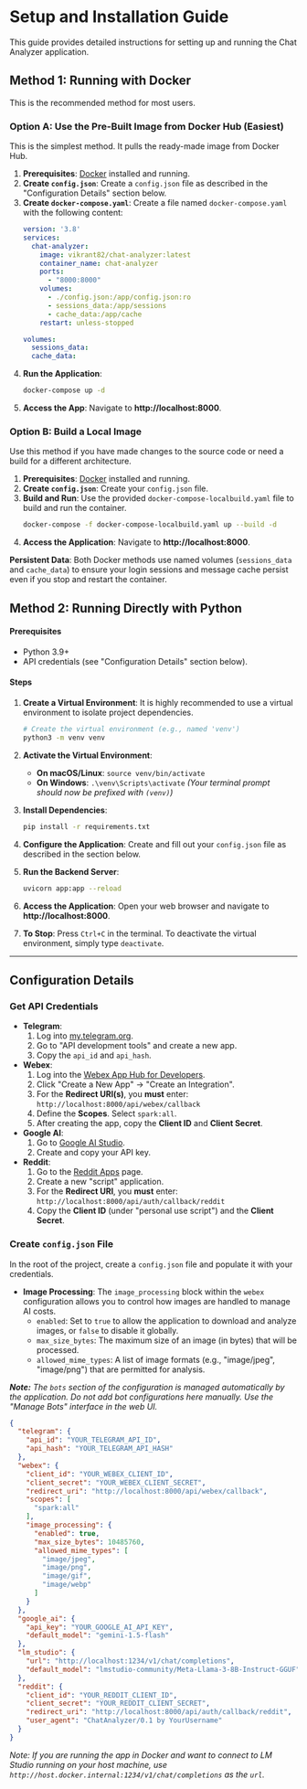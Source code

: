 # Setup and Installation Guide

This guide provides detailed instructions for setting up and running the Chat Analyzer application.

## Method 1: Running with Docker

This is the recommended method for most users.

### Option A: Use the Pre-Built Image from Docker Hub (Easiest)
This is the simplest method. It pulls the ready-made image from Docker Hub.

1.  **Prerequisites**: [Docker](https://www.docker.com/products/docker-desktop/) installed and running.
2.  **Create `config.json`**: Create a `config.json` file as described in the "Configuration Details" section below.
3.  **Create `docker-compose.yaml`**: Create a file named `docker-compose.yaml` with the following content:
    ```yaml
    version: '3.8'
    services:
      chat-analyzer:
        image: vikrant82/chat-analyzer:latest
        container_name: chat-analyzer
        ports:
          - "8000:8000"
        volumes:
          - ./config.json:/app/config.json:ro
          - sessions_data:/app/sessions
          - cache_data:/app/cache
        restart: unless-stopped

    volumes:
      sessions_data:
      cache_data:
    ```
4.  **Run the Application**:
    ```bash
    docker-compose up -d
    ```
5.  **Access the App**: Navigate to **http://localhost:8000**.

### Option B: Build a Local Image
Use this method if you have made changes to the source code or need a build for a different architecture.

1.  **Prerequisites**: [Docker](https://www.docker.com/products/docker-desktop/) installed and running.
2.  **Create `config.json`**: Create your `config.json` file.
3.  **Build and Run**: Use the provided `docker-compose-localbuild.yaml` file to build and run the container.
    ```bash
    docker-compose -f docker-compose-localbuild.yaml up --build -d
    ```
4.  **Access the Application**: Navigate to **http://localhost:8000**.

**Persistent Data**: Both Docker methods use named volumes (`sessions_data` and `cache_data`) to ensure your login sessions and message cache persist even if you stop and restart the container.

## Method 2: Running Directly with Python

#### Prerequisites
-   Python 3.9+
-   API credentials (see "Configuration Details" section below).

#### Steps
1.  **Create a Virtual Environment**: It is highly recommended to use a virtual environment to isolate project dependencies.
    ```bash
    # Create the virtual environment (e.g., named 'venv')
    python3 -m venv venv
    ```

2.  **Activate the Virtual Environment**:
    -   **On macOS/Linux**: `source venv/bin/activate`
    -   **On Windows**: `.\venv\Scripts\activate`
    *(Your terminal prompt should now be prefixed with `(venv)`)*

3.  **Install Dependencies**:
    ```bash
    pip install -r requirements.txt
    ```

4.  **Configure the Application**: Create and fill out your `config.json` file as described in the section below.

5.  **Run the Backend Server**:
    ```bash
    uvicorn app:app --reload
    ```

6.  **Access the Application**: Open your web browser and navigate to **http://localhost:8000**.

7.  **To Stop**: Press `Ctrl+C` in the terminal. To deactivate the virtual environment, simply type `deactivate`.

---

## Configuration Details

### Get API Credentials

-   **Telegram**:
    1.  Log into [my.telegram.org](https://my.telegram.org).
    2.  Go to "API development tools" and create a new app.
    3.  Copy the `api_id` and `api_hash`.
-   **Webex**:
    1.  Log into the [Webex App Hub for Developers](https://developer.webex.com/my-apps).
    2.  Click "Create a New App" -> "Create an Integration".
    3.  For the **Redirect URI(s)**, you **must** enter: `http://localhost:8000/api/webex/callback`
    4.  Define the **Scopes**. Select `spark:all`.
    5.  After creating the app, copy the **Client ID** and **Client Secret**.
-   **Google AI**:
    1.  Go to [Google AI Studio](https://aistudio.google.com/app/apikey).
    2.  Create and copy your API key.
-   **Reddit**:
    1.  Go to the [Reddit Apps](https://www.reddit.com/prefs/apps) page.
    2.  Create a new "script" application.
    3.  For the **Redirect URI**, you **must** enter: `http://localhost:8000/api/auth/callback/reddit`
    4.  Copy the **Client ID** (under "personal use script") and the **Client Secret**.

### Create `config.json` File

In the root of the project, create a `config.json` file and populate it with your credentials.

-   **Image Processing**: The `image_processing` block within the `webex` configuration allows you to control how images are handled to manage AI costs.
    -   `enabled`: Set to `true` to allow the application to download and analyze images, or `false` to disable it globally.
    -   `max_size_bytes`: The maximum size of an image (in bytes) that will be processed.
    -   `allowed_mime_types`: A list of image formats (e.g., "image/jpeg", "image/png") that are permitted for analysis.

***Note:** The `bots` section of the configuration is managed automatically by the application. Do not add bot configurations here manually. Use the "Manage Bots" interface in the web UI.*

```json
{
  "telegram": {
    "api_id": "YOUR_TELEGRAM_API_ID",
    "api_hash": "YOUR_TELEGRAM_API_HASH"
  },
  "webex": {
    "client_id": "YOUR_WEBEX_CLIENT_ID",
    "client_secret": "YOUR_WEBEX_CLIENT_SECRET",
    "redirect_uri": "http://localhost:8000/api/webex/callback",
    "scopes": [
      "spark:all"
    ],
    "image_processing": {
      "enabled": true,
      "max_size_bytes": 10485760,
      "allowed_mime_types": [
        "image/jpeg",
        "image/png",
        "image/gif",
        "image/webp"
      ]
    }
  },
  "google_ai": {
    "api_key": "YOUR_GOOGLE_AI_API_KEY",
    "default_model": "gemini-1.5-flash" 
  },
  "lm_studio": {
    "url": "http://localhost:1234/v1/chat/completions",
    "default_model": "lmstudio-community/Meta-Llama-3-8B-Instruct-GGUF"
  },
  "reddit": {
    "client_id": "YOUR_REDDIT_CLIENT_ID",
    "client_secret": "YOUR_REDDIT_CLIENT_SECRET",
    "redirect_uri": "http://localhost:8000/api/auth/callback/reddit",
    "user_agent": "ChatAnalyzer/0.1 by YourUsername"
  }
}
```
*Note: If you are running the app in Docker and want to connect to LM Studio running on your host machine, use `http://host.docker.internal:1234/v1/chat/completions` as the `url`.*
